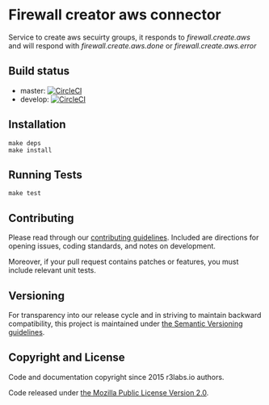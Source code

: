 # Firewall creator aws connector

Service to create aws secuirty groups, it responds to *firewall.create.aws* and will respond with *firewall.create.aws.done* or *firewall.create.aws.error*

## Build status

* master: [![CircleCI](https://circleci.com/gh/r3labs/firewall-creator-aws-connector/tree/master.svg?style=svg)](https://circleci.com/gh/r3labs/firewall-creator-aws-connector/tree/master)
* develop: [![CircleCI](https://circleci.com/gh/ErnestIO/firewall-creator-aws-connector/tree/develop.svg?style=svg)](https://circleci.com/gh/r3labs/firewall-creator-aws-connector/tree/develop)

## Installation

```
make deps
make install
```

## Running Tests

```
make test
```

## Contributing

Please read through our
[contributing guidelines](CONTRIBUTING.md).
Included are directions for opening issues, coding standards, and notes on
development.

Moreover, if your pull request contains patches or features, you must include
relevant unit tests.

## Versioning

For transparency into our release cycle and in striving to maintain backward
compatibility, this project is maintained under [the Semantic Versioning guidelines](http://semver.org/).

## Copyright and License

Code and documentation copyright since 2015 r3labs.io authors.

Code released under
[the Mozilla Public License Version 2.0](LICENSE).
